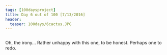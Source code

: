 ```yaml
---
tags: [100daysproject]
title: Day 6 out of 100 [7/13/2016]
header:
  teaser: 100days/6cactus.JPG
---
```


<img src="{{ site.url }}{{ site.baseurl }}/images/100days/6cactus.JPG" alt="">


Oh, the irony...  Rather unhappy with this one, to be honest.  Perhaps one to redo.



